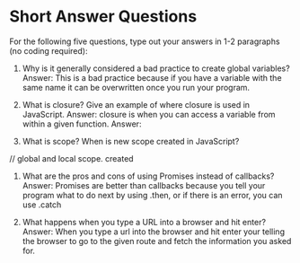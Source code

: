 # Short Answer Questions
For the following five questions, type out your answers in 1-2 paragraphs (no coding required):

1. Why is it generally considered a bad practice to create global variables?
Answer: This is a bad practice because if you have a variable with the same name it can be overwritten once you run your program.

1. What is closure? Give an example of where closure is used in JavaScript.
Answer: closure is when you can access a variable from within a given function.
Answer: 

1. What is scope? When is new scope created in JavaScript?

// global and local scope. created 

1. What are the pros and cons of using Promises instead of callbacks?
Answer: Promises are better than callbacks because you tell your program what to do next by using .then, or if there is an error, you can use .catch

1. What happens when you type a URL into a browser and hit enter?
Answer: When you type a url into the browser and hit enter your telling the browser to go to the given route and fetch the information you asked for.
